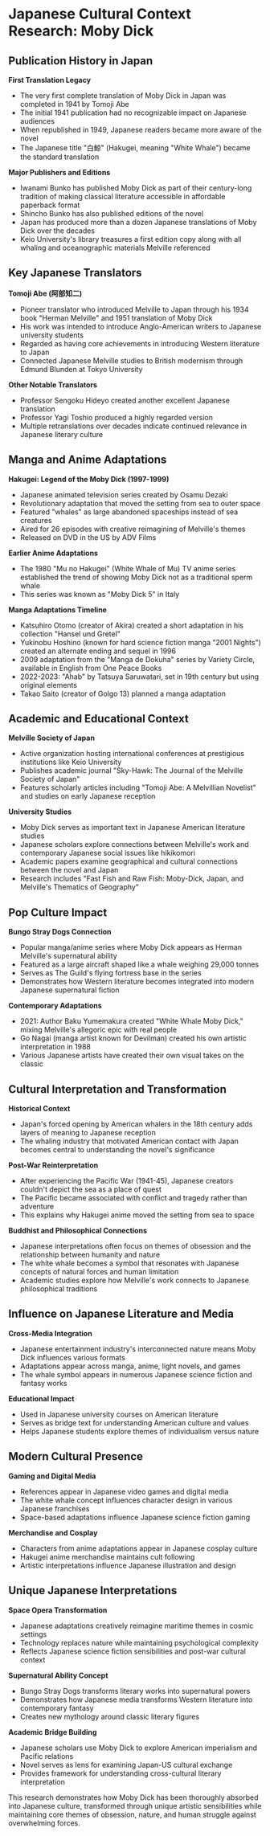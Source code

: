 # Japanese Cultural Context Research: Moby Dick

## Publication History in Japan

**First Translation Legacy**
- The very first complete translation of Moby Dick in Japan was completed in 1941 by Tomoji Abe
- The initial 1941 publication had no recognizable impact on Japanese audiences
- When republished in 1949, Japanese readers became more aware of the novel
- The Japanese title "白鯨" (Hakugei, meaning "White Whale") became the standard translation

**Major Publishers and Editions**
- Iwanami Bunko has published Moby Dick as part of their century-long tradition of making classical literature accessible in affordable paperback format
- Shincho Bunko has also published editions of the novel
- Japan has produced more than a dozen Japanese translations of Moby Dick over the decades
- Keio University's library treasures a first edition copy along with all whaling and oceanographic materials Melville referenced

## Key Japanese Translators

**Tomoji Abe (阿部知二)**
- Pioneer translator who introduced Melville to Japan through his 1934 book "Herman Melville" and 1951 translation of Moby Dick
- His work was intended to introduce Anglo-American writers to Japanese university students
- Regarded as having core achievements in introducing Western literature to Japan
- Connected Japanese Melville studies to British modernism through Edmund Blunden at Tokyo University

**Other Notable Translators**
- Professor Sengoku Hideyo created another excellent Japanese translation
- Professor Yagi Toshio produced a highly regarded version
- Multiple retranslations over decades indicate continued relevance in Japanese literary culture

## Manga and Anime Adaptations

**Hakugei: Legend of the Moby Dick (1997-1999)**
- Japanese animated television series created by Osamu Dezaki
- Revolutionary adaptation that moved the setting from sea to outer space
- Featured "whales" as large abandoned spaceships instead of sea creatures
- Aired for 26 episodes with creative reimagining of Melville's themes
- Released on DVD in the US by ADV Films

**Earlier Anime Adaptations**
- The 1980 "Mu no Hakugei" (White Whale of Mu) TV anime series established the trend of showing Moby Dick not as a traditional sperm whale
- This series was known as "Moby Dick 5" in Italy

**Manga Adaptations Timeline**
- Katsuhiro Otomo (creator of Akira) created a short adaptation in his collection "Hansel und Gretel"
- Yukinobu Hoshino (known for hard science fiction manga "2001 Nights") created an alternate ending and sequel in 1996
- 2009 adaptation from the "Manga de Dokuha" series by Variety Circle, available in English from One Peace Books
- 2022-2023: "Ahab" by Tatsuya Saruwatari, set in 19th century but using original elements
- Takao Saito (creator of Golgo 13) planned a manga adaptation

## Academic and Educational Context

**Melville Society of Japan**
- Active organization hosting international conferences at prestigious institutions like Keio University
- Publishes academic journal "Sky-Hawk: The Journal of the Melville Society of Japan"
- Features scholarly articles including "Tomoji Abe: A Melvillian Novelist" and studies on early Japanese reception

**University Studies**
- Moby Dick serves as important text in Japanese American literature studies
- Japanese scholars explore connections between Melville's work and contemporary Japanese social issues like hikikomori
- Academic papers examine geographical and cultural connections between the novel and Japan
- Research includes "Fast Fish and Raw Fish: Moby-Dick, Japan, and Melville's Thematics of Geography"

## Pop Culture Impact

**Bungo Stray Dogs Connection**
- Popular manga/anime series where Moby Dick appears as Herman Melville's supernatural ability
- Featured as a large aircraft shaped like a whale weighing 29,000 tonnes
- Serves as The Guild's flying fortress base in the series
- Demonstrates how Western literature becomes integrated into modern Japanese supernatural fiction

**Contemporary Adaptations**
- 2021: Author Baku Yumemakura created "White Whale Moby Dick," mixing Melville's allegoric epic with real people
- Go Nagai (manga artist known for Devilman) created his own artistic interpretation in 1988
- Various Japanese artists have created their own visual takes on the classic

## Cultural Interpretation and Transformation

**Historical Context**
- Japan's forced opening by American whalers in the 18th century adds layers of meaning to Japanese reception
- The whaling industry that motivated American contact with Japan becomes central to understanding the novel's significance

**Post-War Reinterpretation**
- After experiencing the Pacific War (1941-45), Japanese creators couldn't depict the sea as a place of quest
- The Pacific became associated with conflict and tragedy rather than adventure
- This explains why Hakugei anime moved the setting from sea to space

**Buddhist and Philosophical Connections**
- Japanese interpretations often focus on themes of obsession and the relationship between humanity and nature
- The white whale becomes a symbol that resonates with Japanese concepts of natural forces and human limitation
- Academic studies explore how Melville's work connects to Japanese philosophical traditions

## Influence on Japanese Literature and Media

**Cross-Media Integration**
- Japanese entertainment industry's interconnected nature means Moby Dick influences various formats
- Adaptations appear across manga, anime, light novels, and games
- The whale symbol appears in numerous Japanese science fiction and fantasy works

**Educational Impact**
- Used in Japanese university courses on American literature
- Serves as bridge text for understanding American culture and values
- Helps Japanese students explore themes of individualism versus nature

## Modern Cultural Presence

**Gaming and Digital Media**
- References appear in Japanese video games and digital media
- The white whale concept influences character design in various Japanese franchises
- Space-based adaptations influence Japanese science fiction gaming

**Merchandise and Cosplay**
- Characters from anime adaptations appear in Japanese cosplay culture
- Hakugei anime merchandise maintains cult following
- Artistic interpretations influence Japanese illustration and design

## Unique Japanese Interpretations

**Space Opera Transformation**
- Japanese adaptations creatively reimagine maritime themes in cosmic settings
- Technology replaces nature while maintaining psychological complexity
- Reflects Japanese science fiction sensibilities and post-war cultural context

**Supernatural Ability Concept**
- Bungo Stray Dogs transforms literary works into supernatural powers
- Demonstrates how Japanese media transforms Western literature into contemporary fantasy
- Creates new mythology around classic literary figures

**Academic Bridge Building**
- Japanese scholars use Moby Dick to explore American imperialism and Pacific relations
- Novel serves as lens for examining Japan-US cultural exchange
- Provides framework for understanding cross-cultural literary interpretation

This research demonstrates how Moby Dick has been thoroughly absorbed into Japanese culture, transformed through unique artistic sensibilities while maintaining core themes of obsession, nature, and human struggle against overwhelming forces.
